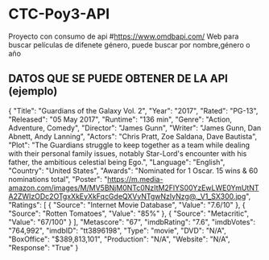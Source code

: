 # CTC-Poy3-API
Proyecto con consumo de api
#https://www.omdbapi.com/ 
Web para buscar películas de difenete género, puede buscar por nombre,género o año  

## DATOS QUE SE PUEDE OBTENER DE LA API (ejemplo)

{
  "Title": "Guardians of the Galaxy Vol. 2", 
  "Year": "2017",
  "Rated": "PG-13",
  "Released": "05 May 2017",
  "Runtime": "136 min",
  "Genre": "Action, Adventure, Comedy",
  "Director": "James Gunn",
  "Writer": "James Gunn, Dan Abnett, Andy Lanning",
  "Actors": "Chris Pratt, Zoe Saldana, Dave Bautista",
  "Plot": "The Guardians struggle to keep together as a team while dealing with their personal family issues, notably Star-Lord's encounter with his father, the ambitious celestial being Ego.",
  "Language": "English",
  "Country": "United States",
  "Awards": "Nominated for 1 Oscar. 15 wins & 60 nominations total",
  "Poster": "https://m.media-amazon.com/images/M/MV5BNjM0NTc0NzItM2FlYS00YzEwLWE0YmUtNTA2ZWIzODc2OTgxXkEyXkFqcGdeQXVyNTgwNzIyNzg@._V1_SX300.jpg",
  "Ratings": [
    {
      "Source": "Internet Movie Database",
      "Value": "7.6/10"
    },
    {
      "Source": "Rotten Tomatoes",
      "Value": "85%"
    },
    {
      "Source": "Metacritic",
      "Value": "67/100"
    }
  ],
  "Metascore": "67",
  "imdbRating": "7.6",
  "imdbVotes": "764,992",
  "imdbID": "tt3896198",
  "Type": "movie",
  "DVD": "N/A",
  "BoxOffice": "$389,813,101",
  "Production": "N/A",
  "Website": "N/A",
  "Response": "True"
}
